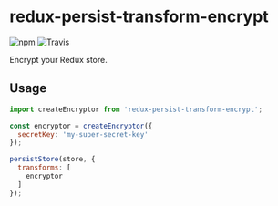 # redux-persist-transform-encrypt

[![npm](https://img.shields.io/npm/v/redux-persist-transform-encrypt.svg?maxAge=2592000&style=flat-square)](https://www.npmjs.com/package/redux-persist-transform-encrypt)
[![Travis](https://img.shields.io/travis/maxdeviant/redux-persist-transform-encrypt.svg?maxAge=2592000)]()

Encrypt your Redux store.

## Usage

```js
import createEncryptor from 'redux-persist-transform-encrypt';

const encryptor = createEncryptor({
  secretKey: 'my-super-secret-key'
});

persistStore(store, {
  transforms: [
    encryptor
  ]
});

```
